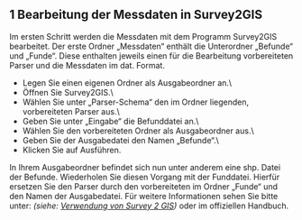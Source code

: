 ﻿## 1 Bearbeitung der Messdaten in Survey2GIS 

Im ersten Schritt werden die Messdaten mit dem Programm Survey2GIS bearbeitet. 
Der erste Ordner „Messdaten“ enthält die Unterordner „Befunde“ und „Funde“.
Diese enthalten jeweils einen für die Bearbeitung vorbereiteten Parser und die Messdaten im dat. Format. 

- Legen Sie einen eigenen Ordner als Ausgabeordner an.\
- Öffnen Sie Survey2GIS.\
- Wählen Sie unter „Parser-Schema“ den im Ordner liegenden, vorbereiteten Parser aus.\
- Geben Sie unter „Eingabe“ die Befunddatei an.\
- Wählen Sie den vorbereiteten Ordner als Ausgabeordner aus.\
- Geben Sie der Ausgabedatei den Namen „Befunde“.\
- Klicken Sie auf Ausführen.

In Ihrem Ausgabeordner befindet sich nun unter anderem eine shp. Datei der Befunde.
Wiederholen Sie diesen Vorgang mit der Funddatei.
Hierfür ersetzen Sie den Parser durch den vorbereiteten im Ordner „Funde“ und den Namen der Ausgabedatei.
Für weitere Informationen sehen Sie bitte unter: *(siehe: [Verwendung von Survey 2 GIS](../../manual/14.gis))* oder im offiziellen Handbuch.